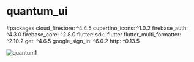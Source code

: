 # quantum_ui
#packages
cloud_firestore: ^4.4.5
  cupertino_icons: ^1.0.2
  firebase_auth: ^4.3.0
  firebase_core: ^2.8.0
  flutter:
    sdk: flutter
  flutter_multi_formatter: ^2.10.2
  get: ^4.6.5
  google_sign_in: ^6.0.2
  http: ^0.13.5

![quantum1](https://user-images.githubusercontent.com/99982112/227706437-98a06fb7-f327-4bcd-a585-6794cc829b68.gif)
